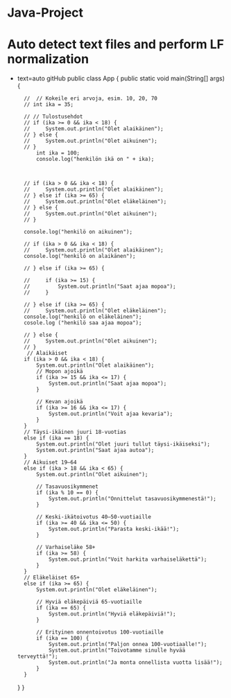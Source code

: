 # Java-Project
# Auto detect text files and perform LF normalization
* text=auto
gitHub
public class App {
    public static void main(String[] args) {

        //  // Kokeile eri arvoja, esim. 10, 20, 70
        // int ika = 35;

        // // Tulostusehdot
        // if (ika >= 0 && ika < 18) {
        //     System.out.println("Olet alaikäinen");
        // } else {
        //     System.out.println("Olet aikuinen");
        // }
            int ika = 100;
            console.log("henkilön ikä on " + ika);



        // if (ika > 0 && ika < 18) {
        //     System.out.println("Olet alaikäinen");
        // } else if (ika >= 65) {
        //     System.out.println("Olet eläkeläinen");
        // } else {
        //     System.out.println("Olet aikuinen");
        // }
      
        console.log("henkilö on aikuinen");

        // if (ika > 0 && ika < 18) {
        //     System.out.println("Olet alaikäinen");
        console.log("henkilö on alaikänen");
        
        // } else if (ika >= 65) {

        //     if (ika >= 15) {
        //         System.out.println("Saat ajaa mopoa");
        //     }

        // } else if (ika >= 65) {
        //     System.out.println("Olet eläkeläinen");
        console.log("henkilö on eläkeläinen");
        cosole.log ("henkilö saa ajaa mopoa");

        // } else {
        //     System.out.println("Olet aikuinen");
        // }
         // Alaikäiset
        if (ika > 0 && ika < 18) {
            System.out.println("Olet alaikäinen");
            // Mopon ajoikä
            if (ika >= 15 && ika <= 17) {
                System.out.println("Saat ajaa mopoa");
            }

            // Kevan ajoikä
            if (ika >= 16 && ika <= 17) {
                System.out.println("Voit ajaa kevaria");
            }
        } 
        // Täysi-ikäinen juuri 18-vuotias
        else if (ika == 18) {
            System.out.println("Olet juuri tullut täysi-ikäiseksi");
            System.out.println("Saat ajaa autoa");
        } 
        // Aikuiset 19–64
        else if (ika > 18 && ika < 65) {
            System.out.println("Olet aikuinen");

            // Tasavuosikymmenet
            if (ika % 10 == 0) {
                System.out.println("Onnittelut tasavuosikymmenestä!");
            }

            // Keski-ikätoivotus 40–50-vuotiaille
            if (ika >= 40 && ika <= 50) {
                System.out.println("Parasta keski-ikää!");
            }

            // Varhaiseläke 58+
            if (ika >= 58) {
                System.out.println("Voit harkita varhaiseläkettä");
            }
        } 
        // Eläkeläiset 65+
        else if (ika >= 65) {
            System.out.println("Olet eläkeläinen");

            // Hyviä eläkepäiviä 65-vuotiaille
            if (ika == 65) {
                System.out.println("Hyviä eläkepäiviä!");
            }

            // Erityinen onnentoivotus 100-vuotiaille
            if (ika == 100) {
                System.out.println("Paljon onnea 100-vuotiaalle!");
                System.out.println("Toivotamme sinulle hyvää terveyttä!");
                System.out.println("Ja monta onnellista vuotta lisää!");
            }
        } 
       
    }
}